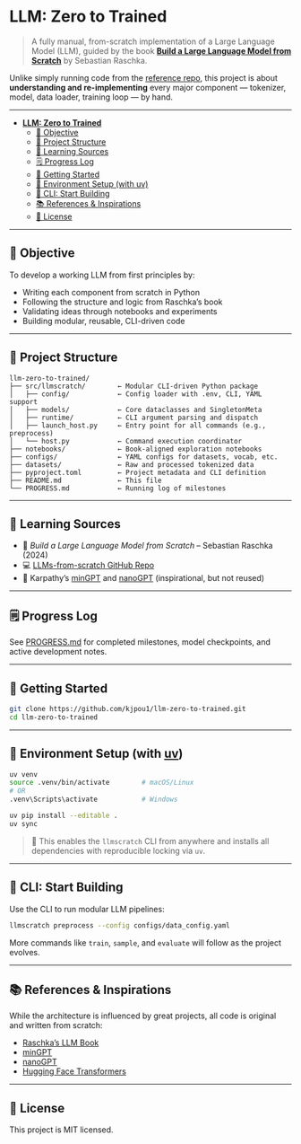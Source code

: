 # **LLM: Zero to Trained**

> A fully manual, from-scratch implementation of a Large Language Model (LLM), guided by the book [**Build a Large Language Model from Scratch**](https://github.com/rasbt/LLMs-from-scratch) by Sebastian Raschka.

Unlike simply running code from the [reference repo](https://github.com/rasbt/LLMs-from-scratch.git), this project is about **understanding and re-implementing** every major component — tokenizer, model, data loader, training loop — by hand.

---
- [**LLM: Zero to Trained**](#llm-zero-to-trained)
  - [🎯 Objective](#-objective)
  - [📁 Project Structure](#-project-structure)
  - [🧠 Learning Sources](#-learning-sources)
  - [🗒️ Progress Log](#️-progress-log)
  - [🔧 Getting Started](#-getting-started)
  - [🧰 Environment Setup (with uv)](#-environment-setup-with-uv)
  - [🚀 CLI: Start Building](#-cli-start-building)
  - [📚 References \& Inspirations](#-references--inspirations)
  - [📜 License](#-license)

---

## 🎯 Objective

To develop a working LLM from first principles by:

* Writing each component from scratch in Python
* Following the structure and logic from Raschka’s book
* Validating ideas through notebooks and experiments
* Building modular, reusable, CLI-driven code

---

## 📁 Project Structure

```
llm-zero-to-trained/
├── src/llmscratch/        ← Modular CLI-driven Python package
│   ├── config/            ← Config loader with .env, CLI, YAML support
│   ├── models/            ← Core dataclasses and SingletonMeta
│   ├── runtime/           ← CLI argument parsing and dispatch
│   ├── launch_host.py     ← Entry point for all commands (e.g., preprocess)
│   └── host.py            ← Command execution coordinator
├── notebooks/             ← Book-aligned exploration notebooks
├── configs/               ← YAML configs for datasets, vocab, etc.
├── datasets/              ← Raw and processed tokenized data
├── pyproject.toml         ← Project metadata and CLI definition
├── README.md              ← This file
└── PROGRESS.md            ← Running log of milestones
```

---

## 🧠 Learning Sources

* 📘 *Build a Large Language Model from Scratch* – Sebastian Raschka (2024)
* 💻 [LLMs-from-scratch GitHub Repo](https://github.com/rasbt/LLMs-from-scratch)
* 🧠 Karpathy’s [minGPT](https://github.com/karpathy/minGPT) and [nanoGPT](https://github.com/karpathy/nanoGPT) (inspirational, but not reused)

---

## 🗒️ Progress Log

See [PROGRESS.md](./PROGRESS.md) for completed milestones, model checkpoints, and active development notes.

---

## 🔧 Getting Started

```bash
git clone https://github.com/kjpou1/llm-zero-to-trained.git
cd llm-zero-to-trained
```

---

## 🧰 Environment Setup (with [uv](https://docs.astral.sh/uv/getting-started/installation/))

```bash
uv venv
source .venv/bin/activate        # macOS/Linux
# OR
.venv\Scripts\activate           # Windows

uv pip install --editable .
uv sync
```

> 🧪 This enables the `llmscratch` CLI from anywhere and installs all dependencies with reproducible locking via `uv`.

---

## 🚀 CLI: Start Building

Use the CLI to run modular LLM pipelines:

```bash
llmscratch preprocess --config configs/data_config.yaml
```

More commands like `train`, `sample`, and `evaluate` will follow as the project evolves.

---

## 📚 References & Inspirations

While the architecture is influenced by great projects, all code is original and written from scratch:

* [Raschka’s LLM Book](https://leanpub.com/llms-from-scratch)
* [minGPT](https://github.com/karpathy/minGPT)
* [nanoGPT](https://github.com/karpathy/nanoGPT)
* [Hugging Face Transformers](https://github.com/huggingface/transformers)

---

## 📜 License

This project is MIT licensed.
